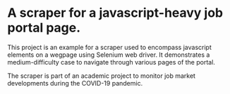 # A scraper for a javascript-heavy job portal page.
This project is an example for a scraper used to encompass javascript elements on a wegpage using Selenium web driver. It demonstrates a medium-difficulty case to navigate through various pages of the portal.

The scraper is part of an academic project to monitor job market developments during the COVID-19 pandemic.

